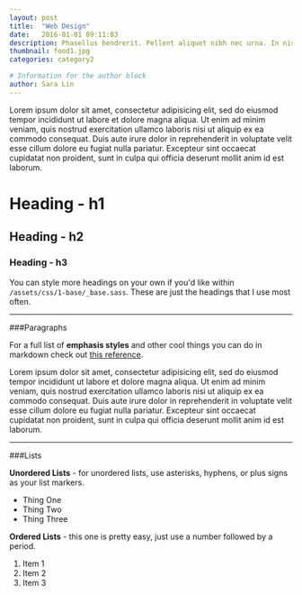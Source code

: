 ```yaml
---
layout: post
title:  "Web Design"
date:   2016-01-01 09:11:03
description: Phasellus hendrerit. Pellent aliquet nibh nec urna. In nis aliquet vel, dapibus id,mattis.
thumbnail: food1.jpg
categories: category2

# Information for the author block
author: Sara Lin
---
```

Lorem ipsum dolor sit amet, consectetur adipisicing elit, sed do eiusmod tempor incididunt ut labore et dolore magna aliqua. Ut enim ad minim veniam, quis nostrud exercitation ullamco laboris nisi ut aliquip ex ea commodo consequat. Duis aute irure dolor in reprehenderit in voluptate velit esse cillum dolore eu fugiat nulla pariatur. Excepteur sint occaecat cupidatat non proident, sunt in culpa qui officia deserunt mollit anim id est laborum.

# Heading - h1
## Heading - h2
### Heading - h3

You can style more headings on your own if you'd like within `/assets/css/1-base/_base.sass`. These are just the headings that I use most often.

- - -

###Paragraphs

For a full list of **emphasis styles** and other cool things you can do in markdown check out [this reference][daringfireball.net].

Lorem ipsum dolor sit amet, consectetur adipisicing elit, sed do eiusmod tempor incididunt ut labore et dolore magna aliqua. Ut enim ad minim veniam, quis nostrud exercitation ullamco laboris nisi ut aliquip ex ea commodo consequat. Duis aute irure dolor in reprehenderit in voluptate velit esse cillum dolore eu fugiat nulla pariatur. Excepteur sint occaecat cupidatat non proident, sunt in culpa qui officia deserunt mollit anim id est laborum.

- - -

###Lists

**Unordered Lists** - for unordered lists, use asterisks, hyphens, or plus signs as your list markers.

* Thing One
* Thing Two
* Thing Three

**Ordered Lists** - this one is pretty easy, just use a number followed by a period.

1. Item 1
2. Item 2
3. Item 3

[daringfireball.net]: http://daringfireball.net/projects/markdown/syntax#link
